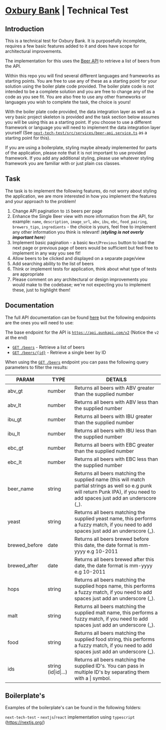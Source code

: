 # [Oxbury Bank](https://www.oxbury.com) | Technical Test

## Introduction

This is a technical test for Oxbury Bank. It is purposefully incomplete, requires a few basic features added to it and does have scope for architectural improvements.

The implementation for this uses the [Beer API](https://punkapi.com/documentation/v2) to retrieve a list of beers from the API. 

Within this repo you will find several different languages and frameworks as starting points. You are free to use any of these as a starting point for your solution using the boiler plate code provided. The boiler plate code is not intended to be a complete solution and you are free to change any of the code as you see fit. You are also free to use any other frameworks or languages you wish to complete the task, the choice is yours!

With the boiler plate code provided, the data integration layer as well as a very basic project skeleton is provided and the task section below assumes you will be using this as a starting point. If you choose to use a different framework or language you will need to implement the data integration layer yourself (See [`next-tech-test/src/services/beer-api.service.ts`](next-tech-test/src/services/beer-api.service.ts) as a starting point for this).

If you are using a boilerplate, styling maybe already implemented for parts of the application, please note that it is not important to use provided framework. If you add any additional styling, please use whatever styling framework you are familiar with or just plain css classes.

## Task

The task is to implement the following features, do not worry about styling the application, we are more interested in how you implement the features and your approach to the problem!


1. Change API pagination to `15` beers per page
2. Enhance the Single Beer view with more information from the API, for example: `name`, `description`, `image_url`, `abv`, `ibu`, `ebc`, `food_pairing`, `brewers_tips`, `ingredients` - the choice is yours, feel free to implement any other information you think is relevant! _(**styling is not overly important here**)_
3. Implement basic pagination -  a basic `Next`/`Previous` button to load the next page or previous page of beers would be sufficient but feel free to implement in any way you see fit!
4. Allow beers to be clicked and displayed on a separate page/view
5. Add searching ability to the list of beers
6. Think or implement tests for application, think about what type of tests are appropriate
7. Please comment on any architectural or design improvements you would make to the codebase; we're not expecting you to implement these, just to highlight them!

## Documentation

The full API documentation can be found [here](https://punkapi.com/documentation/v2) but the following endpoints are the ones you will need to use:

The base endpoint for the API is [`https://api.punkapi.com/v2`](https://api.punkapi.com/v2) (Notice the `v2` at the end)

* [`GET /beers`](https://api.punkapi.com/v2/beers) - Retrieve a list of beers
* [`GET /beers/{id}`](https://api.punkapi.com/v2/beers/1) - Retrieve a single beer by ID

When using the [`GET /beers`](https://api.punkapi.com/v2/beers) endpoint you can pass the following query parameters to filter the results:

| PARAM         | TYPE                 | DETAILS                                                                                                                                                                        |
|---------------|----------------------|--------------------------------------------------------------------------------------------------------------------------------------------------------------------------------|
| abv_gt        | number               | Returns all beers with ABV greater than the supplied number                                                                                                                    |
| abv_lt        | number               | Returns all beers with ABV less than the supplied number                                                                                                                       |
| ibu_gt        | number               | Returns all beers with IBU greater than the supplied number                                                                                                                    |
| ibu_lt        | number               | Returns all beers with IBU less than the supplied number                                                                                                                       |
| ebc_gt        | number               | Returns all beers with EBC greater than the supplied number                                                                                                                    |
| ebc_lt        | number               | Returns all beers with EBC less than the supplied number                                                                                                                       |
| beer_name     | string               | Returns all beers matching the supplied name (this will match partial strings as well so e.g punk will return Punk IPA), if you need to add spaces just add an underscore (_). |
| yeast         | string               | Returns all beers matching the supplied yeast name, this performs a fuzzy match, if you need to add spaces just add an underscore (_).                                         |
| brewed_before | date                 | Returns all beers brewed before this date, the date format is mm-yyyy e.g 10-2011                                                                                              |
| brewed_after  | date                 | Returns all beers brewed after this date, the date format is mm-yyyy e.g 10-2011                                                                                               |
| hops          | string               | Returns all beers matching the supplied hops name, this performs a fuzzy match, if you need to add spaces just add an underscore (_).                                          |
| malt          | string               | Returns all beers matching the supplied malt name, this performs a fuzzy match, if you need to add spaces just add an underscore (_).                                          |
| food          | string               | Returns all beers matching the supplied food string, this performs a fuzzy match, if you need to add spaces just add an underscore (_).                                        |
| ids           | string (id\|id\|...) | Returns all beers matching the supplied ID's. You can pass in multiple ID's by separating them with a \| symbol.                                                               |

## Boilerplate's

Examples of the boilerplate's can be found in the following folders:

`next-tech-test` - `nextjs`/`react` implementation using `typescript` (https://nextjs.org/)
